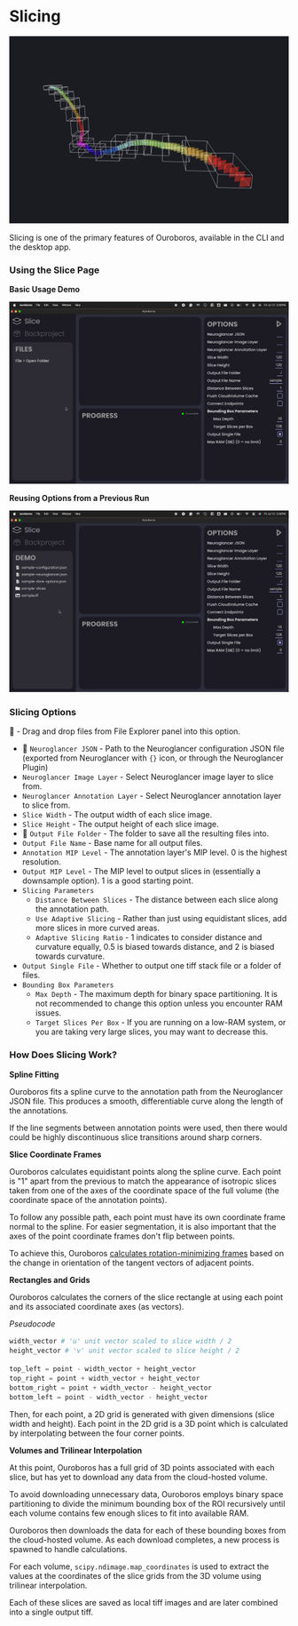 # Slicing

![Long Sliced Volume](../assets/slicing/long-slice.png)

Slicing is one of the primary features of Ouroboros, available in the CLI and the desktop app.

### Using the Slice Page

**Basic Usage Demo**

![Basic Usage Demo](../assets/slicing/Slice%20Page%20Demo.gif)

**Reusing Options from a Previous Run**

![Reusing Options from a Previous Run](../assets/slicing/Slice%20Page%20Options%20Demo.gif)


### Slicing Options

📁 - Drag and drop files from File Explorer panel into this option.

- 📁 `Neuroglancer JSON` - Path to the Neuroglancer configuration JSON file (exported from Neuroglancer with `{}` icon, or through the Neuroglancer Plugin)
- `Neuroglancer Image Layer` - Select Neuroglancer image layer to slice from.
- `Neuroglancer Annotation Layer` - Select Neuroglancer annotation layer to slice from.
- `Slice Width` - The output width of each slice image.
- `Slice Height` - The output height of each slice image.
- 📁 `Output File Folder` - The folder to save all the resulting files into.
- `Output File Name` - Base name for all output files.
- `Annotation MIP Level` - The annotation layer's MIP level. 0 is the highest resolution.
- `Output MIP Level` - The MIP level to output slices in (essentially a downsample option). 1 is a good starting point.
- `Slicing Parameters`
    - `Distance Between Slices` - The distance between each slice along the annotation path.
    - `Use Adaptive Slicing` - Rather than just using equidistant slices, add more slices in more curved areas.
    - `Adaptive Slicing Ratio` - 1 indicates to consider distance and curvature equally, 0.5 is biased towards distance, and 2 is biased towards curvature.
- `Output Single File` - Whether to output one tiff stack file or a folder of files.
- `Bounding Box Parameters`
    - `Max Depth` - The maximum depth for binary space partitioning. It is not recommended to change this option unless you encounter RAM issues.
    - `Target Slices Per Box` - If you are running on a low-RAM system, or you are taking very large slices, you may want to decrease this.

### How Does Slicing Work?

**Spline Fitting**

Ouroboros fits a spline curve to the annotation path from the Neuroglancer JSON file. This produces a smooth, differentiable curve along the length of the annotations. 

If the line segments between annotation points were used, then there would could be highly discontinuous slice transitions around sharp corners.

**Slice Coordinate Frames**

Ouroboros calculates equidistant points along the spline curve. Each point is "1" apart from the previous to match the appearance of isotropic slices taken from one of the axes of the coordinate space of the full volume (the coordinate space of the annotation points).

To follow any possible path, each point must have its own coordinate frame normal to the spline. For easier segmentation, it is also important that the axes of the point coordinate frames don't flip between points. 

To achieve this, Ouroboros [calculates rotation-minimizing frames](https://github.com/We-Gold/ouroboros/blob/05bac7b1a0a45d6c93e70cc3220397ebc7e11f8b/python/ouroboros/helpers/spline.py#L96) based on the change in orientation of the tangent vectors of adjacent points.

**Rectangles and Grids**

Ouroboros calculates the corners of the slice rectangle at using each point and its associated coordinate axes (as vectors).

_Pseudocode_

```python
width_vector # 'u' unit vector scaled to slice width / 2 
height_vector # 'v' unit vector scaled to slice height / 2

top_left = point - width_vector + height_vector
top_right = point + width_vector + height_vector
bottom_right = point + width_vector - height_vector
bottom_left = point - width_vector - height_vector
```

Then, for each point, a 2D grid is generated with given dimensions (slice width and height). Each point in the 2D grid is a 3D point which is calculated by interpolating between the four corner points.

**Volumes and Trilinear Interpolation**

At this point, Ouroboros has a full grid of 3D points associated with each slice, but has yet to download any data from the cloud-hosted volume.

To avoid downloading unnecessary data, Ouroboros employs binary space partitioning to divide the minimum bounding box of the ROI recursively until each volume contains few enough slices to fit into available RAM.

Ouroboros then downloads the data for each of these bounding boxes from the cloud-hosted volume. As each download completes, a new process is spawned to handle calculations. 

For each volume, `scipy.ndimage.map_coordinates` is used to extract the values at the coordinates of the slice grids from the 3D volume using trilinear interpolation. 

Each of these slices are saved as local tiff images and are later combined into a single output tiff.